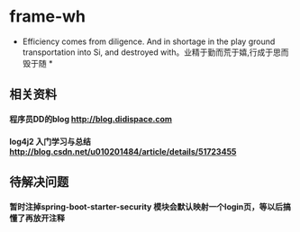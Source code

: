 # frame-wh
* Efficiency comes from diligence. And in shortage in the play ground transportation into Si, and destroyed with。业精于勤而荒于嬉,行成于思而毁于随 *

## 相关资料
#### 程序员DD的blog http://blog.didispace.com
#### log4j2 入门学习与总结 http://blog.csdn.net/u010201484/article/details/51723455


## 待解决问题
#### 暂时注掉spring-boot-starter-security 模块会默认映射一个login页，等以后搞懂了再放开注释

